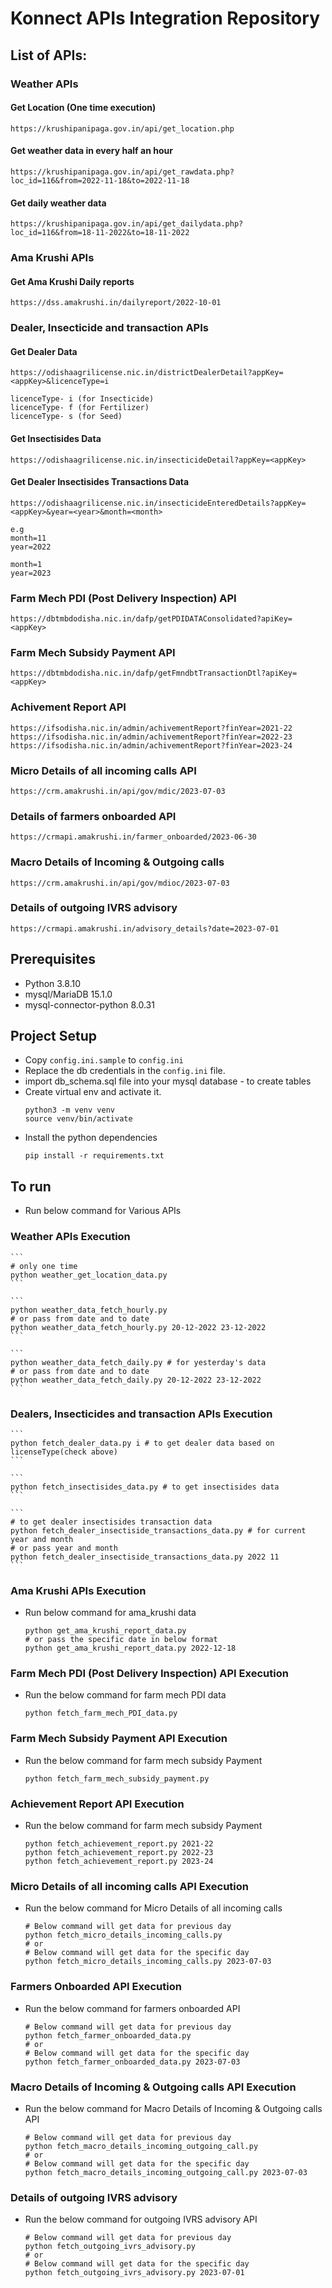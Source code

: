 # Konnect APIs Integration Repository

## List of APIs:

### Weather APIs

#### Get Location (One time execution)
```
https://krushipanipaga.gov.in/api/get_location.php
```

#### Get weather data in every half an hour
```
https://krushipanipaga.gov.in/api/get_rawdata.php?loc_id=116&from=2022-11-18&to=2022-11-18
```

#### Get daily weather data
```
https://krushipanipaga.gov.in/api/get_dailydata.php?loc_id=116&from=18-11-2022&to=18-11-2022
```

### Ama Krushi APIs

#### Get Ama Krushi Daily reports
```
https://dss.amakrushi.in/dailyreport/2022-10-01
```

### Dealer, Insecticide and transaction APIs

#### Get Dealer Data
```
https://odishaagrilicense.nic.in/districtDealerDetail?appKey=<appKey>&licenceType=i

licenceType- i (for Insecticide)
licenceType- f (for Fertilizer)
licenceType- s (for Seed)
```

#### Get Insectisides Data
```
https://odishaagrilicense.nic.in/insecticideDetail?appKey=<appKey>
```

#### Get Dealer Insectisides Transactions Data
```
https://odishaagrilicense.nic.in/insecticideEnteredDetails?appKey=<appKey>&year=<year>&month=<month>

e.g
month=11
year=2022

month=1
year=2023
```

### Farm Mech PDI (Post Delivery Inspection) API

```
https://dbtmbdodisha.nic.in/dafp/getPDIDATAConsolidated?apiKey=<appKey>
```

### Farm Mech Subsidy Payment API

```
https://dbtmbdodisha.nic.in/dafp/getFmndbtTransactionDtl?apiKey=<appKey>
```

### Achivement Report API
```
https://ifsodisha.nic.in/admin/achivementReport?finYear=2021-22
https://ifsodisha.nic.in/admin/achivementReport?finYear=2022-23
https://ifsodisha.nic.in/admin/achivementReport?finYear=2023-24
```

### Micro Details of all incoming calls API
```
https://crm.amakrushi.in/api/gov/mdic/2023-07-03
```

### Details of farmers onboarded API
```
https://crmapi.amakrushi.in/farmer_onboarded/2023-06-30
```

### Macro Details of Incoming & Outgoing calls
```
https://crm.amakrushi.in/api/gov/mdioc/2023-07-03
```

### Details of outgoing IVRS advisory
```
https://crmapi.amakrushi.in/advisory_details?date=2023-07-01
```


## Prerequisites
* Python 3.8.10
* mysql/MariaDB 15.1.0
* mysql-connector-python 8.0.31

## Project Setup

- Copy `config.ini.sample` to `config.ini`
- Replace the db credentials in the `config.ini` file.
- import db_schema.sql file into your mysql database - to create tables
- Create virtual env and activate it.
    ```
    python3 -m venv venv
    source venv/bin/activate
    ```
* Install the python dependencies
    ```
    pip install -r requirements.txt
    ```

## To run

- Run below command for Various APIs

### Weather APIs Execution
    ```
    # only one time
    python weather_get_location_data.py
    ```

    ```
    python weather_data_fetch_hourly.py
    # or pass from date and to date
    python weather_data_fetch_hourly.py 20-12-2022 23-12-2022
    ```

    ```
    python weather_data_fetch_daily.py # for yesterday's data
    # or pass from date and to date
    python weather_data_fetch_daily.py 20-12-2022 23-12-2022
    ```
### Dealers, Insecticides and transaction APIs Execution

    ```
    python fetch_dealer_data.py i # to get dealer data based on licenseType(check above)
    ```

    ```
    python fetch_insectisides_data.py # to get insectisides data
    ```
 
    ```
    # to get dealer insectisides transaction data
    python fetch_dealer_insectiside_transactions_data.py # for current year and month
    # or pass year and month
    python fetch_dealer_insectiside_transactions_data.py 2022 11
    ```

### Ama Krushi APIs Execution
- Run below command for ama_krushi data
    ```
    python get_ama_krushi_report_data.py
    # or pass the specific date in below format
    python get_ama_krushi_report_data.py 2022-12-18
    ```

### Farm Mech PDI (Post Delivery Inspection) API Execution

- Run the below command for farm mech PDI data
    ```
    python fetch_farm_mech_PDI_data.py
    ```

### Farm Mech Subsidy Payment API Execution

- Run the below command for farm mech subsidy Payment
    ```
    python fetch_farm_mech_subsidy_payment.py
    ```

### Achievement Report API Execution

- Run the below command for farm mech subsidy Payment
    ```
    python fetch_achievement_report.py 2021-22
    python fetch_achievement_report.py 2022-23
    python fetch_achievement_report.py 2023-24
    ```

### Micro Details of all incoming calls API Execution

- Run the below command for Micro Details of all incoming calls
    ```
    # Below command will get data for previous day
    python fetch_micro_details_incoming_calls.py
    # or 
    # Below command will get data for the specific day
    python fetch_micro_details_incoming_calls.py 2023-07-03
    ```

### Farmers Onboarded API Execution

- Run the below command for farmers onboarded API
    ```
    # Below command will get data for previous day
    python fetch_farmer_onboarded_data.py
    # or 
    # Below command will get data for the specific day
    python fetch_farmer_onboarded_data.py 2023-07-03
    ```

### Macro Details of Incoming & Outgoing calls API Execution

- Run the below command for Macro Details of Incoming & Outgoing calls API
    ```
    # Below command will get data for previous day
    python fetch_macro_details_incoming_outgoing_call.py
    # or 
    # Below command will get data for the specific day
    python fetch_macro_details_incoming_outgoing_call.py 2023-07-03
    ```

### Details of outgoing IVRS advisory

- Run the below command for outgoing IVRS advisory API
    ```
    # Below command will get data for previous day
    python fetch_outgoing_ivrs_advisory.py
    # or 
    # Below command will get data for the specific day
    python fetch_outgoing_ivrs_advisory.py 2023-07-01
    ```
